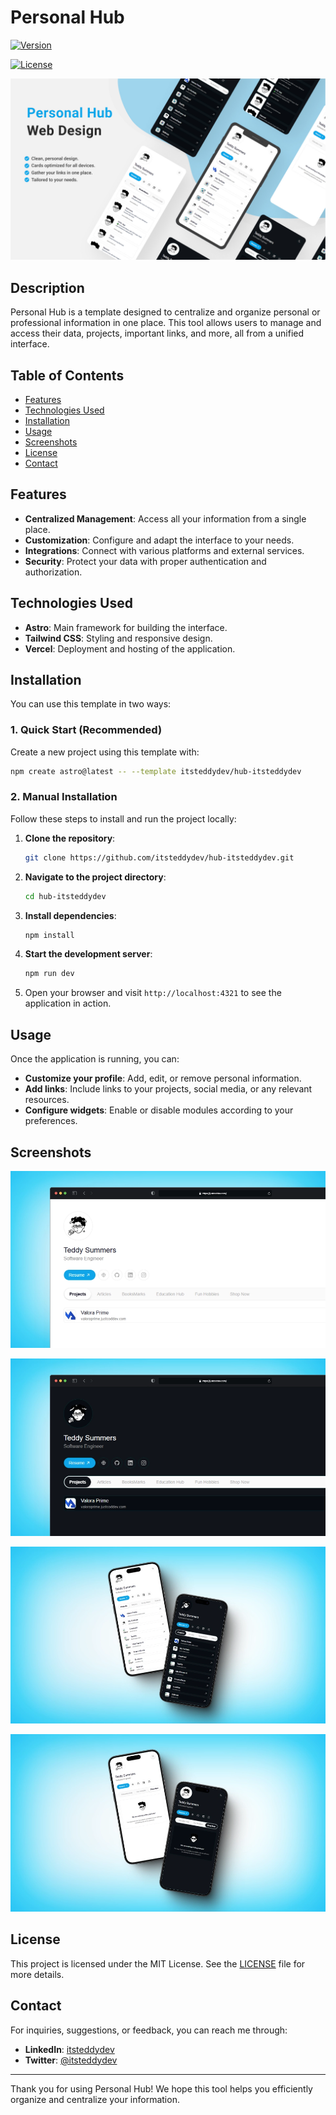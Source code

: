 # Personal Hub


[![Version](https://img.shields.io/github/package-json/v/itsteddydev/hub-itsteddydev)](https://github.com/itsteddydev/hub-itsteddydev)

[![License](https://img.shields.io/badge/license-MIT-green.svg)](https://opensource.org/licenses/MIT)

![Project Logo](public/img/cover/personal_hub.jpg)

## Description

Personal Hub is a template designed to centralize and organize personal or professional information in one place. This tool allows users to manage and access their data, projects, important links, and more, all from a unified interface.

## Table of Contents

- [Features](#features)
- [Technologies Used](#technologies-used)
- [Installation](#installation)
- [Usage](#usage)
- [Screenshots](#screenshots)
- [License](#license)
- [Contact](#contact)

## Features

- **Centralized Management**: Access all your information from a single place.
- **Customization**: Configure and adapt the interface to your needs.
- **Integrations**: Connect with various platforms and external services.
- **Security**: Protect your data with proper authentication and authorization.

## Technologies Used

- **Astro**: Main framework for building the interface.
- **Tailwind CSS**: Styling and responsive design.
- **Vercel**: Deployment and hosting of the application.

## Installation

You can use this template in two ways:

### 1. Quick Start (Recommended)

Create a new project using this template with:

   ```bash
npm create astro@latest -- --template itsteddydev/hub-itsteddydev
   ```

### 2. Manual Installation
Follow these steps to install and run the project locally:

1. **Clone the repository**:

   ```bash
   git clone https://github.com/itsteddydev/hub-itsteddydev.git
   ```

2. **Navigate to the project directory**:

   ```bash
   cd hub-itsteddydev
   ```

3. **Install dependencies**:

   ```bash
   npm install
   ```

4. **Start the development server**:

   ```bash
   npm run dev
   ```

5. Open your browser and visit `http://localhost:4321` to see the application in action.


## Usage

Once the application is running, you can:

- **Customize your profile**: Add, edit, or remove personal information.
- **Add links**: Include links to your projects, social media, or any relevant resources.
- **Configure widgets**: Enable or disable modules according to your preferences.

## Screenshots

![Main View](public/img/cover/personal_hub01.webp)

![Main View Dark](public/img/cover/personal_hub02.webp)

![Main View Dark](public/img/cover/personal_hub03.webp)

![Main View Dark](public/img/cover/personal_hub04.webp)


## License

This project is licensed under the MIT License. See the [LICENSE](./LICENSE) file for more details.

## Contact

For inquiries, suggestions, or feedback, you can reach me through:


- **LinkedIn**: [itsteddydev](https://www.linkedin.com/in/itsteddydev/)
- **Twitter**: [@itsteddydev](https://twitter.com/itsteddydev)

---

Thank you for using Personal Hub! We hope this tool helps you efficiently organize and centralize your information.
